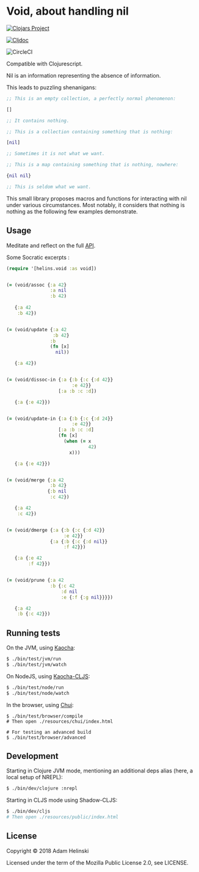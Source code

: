 # Void, about handling nil

[![Clojars
Project](https://img.shields.io/clojars/v/io.helins/void.svg)](https://clojars.org/io.helins/void)

[![Cljdoc](https://cljdoc.org/badge/io.helins/void)](https://cljdoc.org/d/io.helins/void)

![CircleCI](https://circleci.com/gh/helins/void.cljc.svg?style=shield)

Compatible with Clojurescript.

Nil is an information representing the absence of information.

This leads to puzzling shenanigans:

```clj
;; This is an empty collection, a perfectly normal phenomenon:

[]

;; It contains nothing.

;; This is a collection containing something that is nothing:

[nil]

;; Sometimes it is not what we want.

;; This is a map containing something that is nothing, nowhere:

{nil nil}

;; This is seldom what we want.
```

This small library proposes macros and functions for interacting with nil under
various circumstances. Most notably, it considers that nothing is nothing as the
following few examples demonstrate.


## Usage

Meditate and reflect on the full [API](https://cljdoc.org/d/io.helins/void).

Some Socratic excerpts :

```clj
(require '[helins.void :as void])


(= (void/assoc {:a 42}
                :a nil
                :b 42)
    
   {:a 42
    :b 42})


(= (void/update {:a 42
                 :b 42}
                :b
                (fn [x]
                  nil))

   {:a 42})


(= (void/dissoc-in {:a {:b {:c {:d 42}}
                        :e 42}}
                   [:a :b :c :d])

   {:a {:e 42}})


(= (void/update-in {:a {:b {:c {:d 24}}
                        :e 42}}
                   [:a :b :c :d]
                   (fn [x]
                     (when (= x
                              42)
                       x)))

   {:a {:e 42}})


(= (void/merge {:a 42
                :b 42}
               {:b nil
                :c 42})

   {:a 42
    :c 42})


(= (void/dmerge {:a {:b {:c {:d 42}}
                     :e 42}}
                {:a {:b {:c {:d nil}}
                     :f 42}})

   {:a {:e 42
        :f 42}})


(= (void/prune {:a 42
                :b {:c 42
                    :d nil
                    :e {:f {:g nil}}}})

   {:a 42
    :b {:c 42}})
```


## Running tests <a name="tests">

On the JVM, using [Kaocha](https://github.com/lambdaisland/kaocha):

```bash
$ ./bin/test/jvm/run
$ ./bin/test/jvm/watch
```
On NodeJS, using [Kaocha-CLJS](https://github.com/lambdaisland/kaocha-cljs):

```bash
$ ./bin/test/node/run
$ ./bin/test/node/watch
```

In the browser, using [Chui](https://github.com/lambdaisland/chui):
```
$ ./bin/test/browser/compile
# Then open ./resources/chui/index.html

# For testing an advanced build
$ ./bin/test/browser/advanced
```


## Development <a name="develop">

Starting in Clojure JVM mode, mentioning an additional deps alias (here, a local
setup of NREPL):
```bash
$ ./bin/dev/clojure :nrepl
```

Starting in CLJS mode using Shadow-CLJS:
```bash
$ ./bin/dev/cljs
# Then open ./resources/public/index.html
```


## License

Copyright © 2018 Adam Helinski

Licensed under the term of the Mozilla Public License 2.0, see LICENSE.
